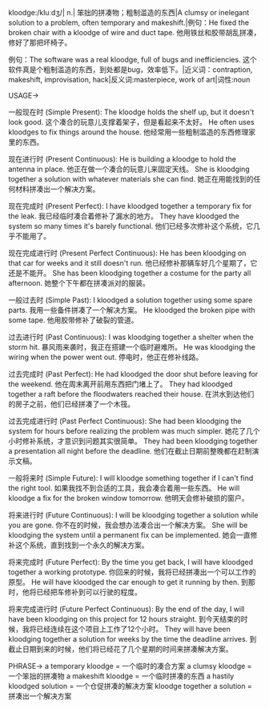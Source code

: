 kloodge:/kluːdʒ/| n.| 笨拙的拼凑物；粗制滥造的东西|A clumsy or inelegant solution to a problem, often temporary and makeshift.|例句：He fixed the broken chair with a kloodge of wire and duct tape. 他用铁丝和胶带胡乱拼凑，修好了那把坏椅子。

例句：The software was a real kloodge, full of bugs and inefficiencies.  这个软件真是个粗制滥造的东西，到处都是bug，效率低下。|近义词：contraption, makeshift, improvisation, hack|反义词:masterpiece, work of art|词性:noun


USAGE->

一般现在时 (Simple Present):
The kloodge holds the shelf up, but it doesn't look good.  这个凑合的玩意儿支撑着架子，但是看起来不太好。
He often uses kloodges to fix things around the house. 他经常用一些粗制滥造的东西修理家里的东西。

现在进行时 (Present Continuous):
He is building a kloodge to hold the antenna in place. 他正在做一个凑合的玩意儿来固定天线。
She is kloodging together a solution with whatever materials she can find. 她正在用能找到的任何材料拼凑出一个解决方案。

现在完成时 (Present Perfect):
I have kloodged together a temporary fix for the leak. 我已经临时凑合着修补了漏水的地方。
They have kloodged the system so many times it's barely functional. 他们已经多次修补这个系统，它几乎不能用了。

现在完成进行时 (Present Perfect Continuous):
He has been kloodging on that car for weeks and it still doesn't run. 他已经修补那辆车好几个星期了，它还是不能开。
She has been kloodging together a costume for the party all afternoon. 她整个下午都在拼凑派对的服装。

一般过去时 (Simple Past):
I kloodged a solution together using some spare parts. 我用一些备件拼凑了一个解决方案。
He kloodged the broken pipe with some tape. 他用胶带修补了破裂的管道。

过去进行时 (Past Continuous):
I was kloodging together a shelter when the storm hit.  暴风雨来袭时，我正在搭建一个临时避难所。
He was kloodging the wiring when the power went out.  停电时，他正在修补线路。

过去完成时 (Past Perfect):
He had kloodged the door shut before leaving for the weekend. 他在周末离开前用东西把门堵上了。
They had kloodged together a raft before the floodwaters reached their house. 在洪水到达他们的房子之前，他们已经拼凑了一个木筏。

过去完成进行时 (Past Perfect Continuous):
She had been kloodging the system for hours before realizing the problem was much simpler.  她花了几个小时修补系统，才意识到问题其实很简单。
They had been kloodging together a presentation all night before the deadline.  他们在截止日期前整晚都在赶制演示文稿。

一般将来时 (Simple Future):
I will kloodge something together if I can't find the right tool. 如果我找不到合适的工具，我会凑合着用一些东西。
He will kloodge a fix for the broken window tomorrow. 他明天会修补破损的窗户。

将来进行时 (Future Continuous):
I will be kloodging together a solution while you are gone. 你不在的时候，我会想办法凑合出一个解决方案。
She will be kloodging the system until a permanent fix can be implemented. 她会一直修补这个系统，直到找到一个永久的解决方案。

将来完成时 (Future Perfect):
By the time you get back, I will have kloodged together a working prototype. 你回来的时候，我将已经拼凑出一个可以工作的原型。
He will have kloodged the car enough to get it running by then. 到那时，他将已经把车修补到可以行驶的程度。

将来完成进行时 (Future Perfect Continuous):
By the end of the day, I will have been kloodging on this project for 12 hours straight. 到今天结束的时候，我将已经连续在这个项目上工作了12个小时。
They will have been kloodging together a solution for weeks by the time the deadline arrives. 到截止日期到来的时候，他们将已经花了几个星期的时间来拼凑解决方案。

PHRASE->
a temporary kloodge = 一个临时的凑合方案
a clumsy kloodge = 一个笨拙的拼凑物
a makeshift kloodge = 一个临时拼凑的东西
a hastily kloodged solution = 一个仓促拼凑的解决方案
kloodge together a solution = 拼凑出一个解决方案
